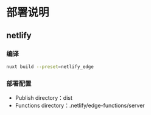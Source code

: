 # 部署说明

## netlify

### 编译

```sh
nuxt build --preset=netlify_edge
```

### 部署配置

- Publish directory：dist
- Functions directory：.netlify/edge-functions/server
